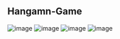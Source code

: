 ## Hangamn-Game

![image](https://user-images.githubusercontent.com/109158067/210177627-f3fc3697-9c2f-4afc-8d8d-db6fa6e8dfcb.png)
![image](https://user-images.githubusercontent.com/109158067/210177636-ad7f3c1f-979f-48cf-8396-5c2cb93b5671.png)
![image](https://user-images.githubusercontent.com/109158067/210177716-c134f507-5440-40ed-beb6-ba5032a5df15.png)
![image](https://user-images.githubusercontent.com/109158067/210177723-e7410d32-b876-47fa-b3d8-1a79a46332df.png)


